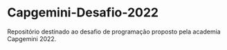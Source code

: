 # Capgemini-Desafio-2022
Repositório destinado ao desafio de programação proposto pela academia Capgemini 2022.
